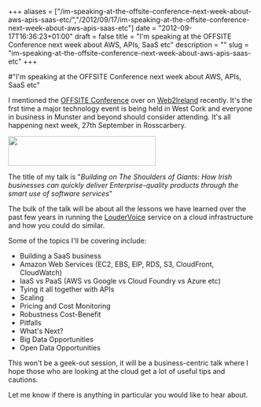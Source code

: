 +++
aliases = ["/im-speaking-at-the-offsite-conference-next-week-about-aws-apis-saas-etc/","/2012/09/17/im-speaking-at-the-offsite-conference-next-week-about-aws-apis-saas-etc"]
date = "2012-09-17T16:36:23+01:00"
draft = false
title = "I'm speaking at the OFFSITE Conference next week about AWS, APIs, SaaS etc"
description = ""
slug = "im-speaking-at-the-offsite-conference-next-week-about-aws-apis-saas-etc"
+++

#"I'm speaking at the OFFSITE Conference next week about AWS, APIs, SaaS etc"

I mentioned the <a href="http://offsite.ie/event-agenda/">OFFSITE Conference</a> over on <a href="http://www.web2ireland.org/2012/09/03/west-corks-first-major-tech-conference-offsite/">Web2Ireland</a> recently. It's the frst time a major technology event is being held in West Cork and everyone in business in Munster and beyond should consider attending. It's all happening next week, 27th September in Rosscarbery.

<a href="http://offsite.ie/event-agenda/"><img class="size-medium wp-image-856 aligncenter" title="header-bg" src="https://d2j17b10ywb1i7.cloudfront.net/wp-content/uploads/2012/09/header-bg-300x60.png" alt="" width="300" height="60" /></a>

The title of my talk is "<em>Building on The Shoulders of Giants: How Irish businesses can quickly deliver Enterprise-quality products through the smart use of software services</em>"

The bulk of the talk will be about all the lessons we have learned over the past few years in running the <a href="http://www.loudervoice.com/">LouderVoice</a> service on a cloud infrastructure and how you could do similar.

Some of the topics I'll be covering include:
<ul>
	<li>Building a SaaS business</li>
	<li>Amazon Web Services (EC2, EBS, EIP, RDS, S3, CloudFront, CloudWatch)</li>
	<li>IaaS vs PaaS (AWS vs Google vs Cloud Foundry vs Azure etc)</li>
	<li>Tying it all together with APIs</li>
	<li>Scaling</li>
	<li>Pricing and Cost Monitoring</li>
	<li>Robustness Cost-Benefit</li>
	<li>Pitfalls</li>
	<li>What's Next?</li>
	<li>Big Data Opportunities</li>
	<li>Open Data Opportunities</li>
</ul>
This won't be a geek-out session, it will be a business-centric talk where I hope those who are looking at the cloud get a lot of useful tips and cautions.

Let me know if there is anything in particular you would like to hear about.

&nbsp;